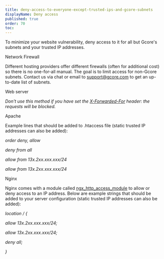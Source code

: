 ```yaml
---
title: deny-access-to-everyone-except-trusted-ips-and-gcore-subnets
displayName: Deny access
published: true
order: 70
toc:
---
```

To minimize your website vulnerability, deny access to it for all but Gcore's subnets and your trusted IP addresses.  
  
Network Firewall

Different hosting providers offer different firewalls (often for additional cost) so there is no one-for-all manual. The goal is to limit access for non-Gcore subnets. Contact us via chat or email to [support@gcore.com](mailto:support@gcorelabs.com) to get an up-to-date list of subnets.  
  
Web server

_Don't use this method if you have set the [X-Forwarded-For](https://support.gcorelabs.com/hc/en-us/articles/360000569538-Restoring-Visitor-IPs) header: the requests will be blocked._

Apache

Example lines that should be added to .htaccess file (static trusted IP addresses can also be added):

_order deny, allow_

_deny from all_

_allow from 13x.2xx.xxx.xxx/24_

_allow from 13x.2xx.xxx.xxx/24_

Nginx

Nginx comes with a module called [ngx\_http\_access\_module](https://nginx.org/en/docs/http/ngx_http_access_module.html) to allow or deny access to an IP address. Below are example strings that should be added to your server configuration (static trusted IP addresses can also be added):

_location / {_

_allow 13x.2xx.xxx.xxx/24;_

_allow 13x.2xx.xxx.xxx/24;_

_deny all;_

_}_